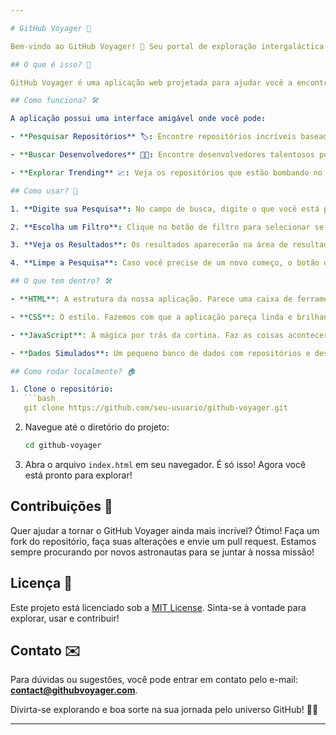 ```yaml
---

# GitHub Voyager 🚀

Bem-vindo ao GitHub Voyager! 🌟 Seu portal de exploração intergaláctica no universo dos repositórios e desenvolvedores do GitHub.

## O que é isso? 🤔

GitHub Voyager é uma aplicação web projetada para ajudar você a encontrar repositórios e desenvolvedores no GitHub, além de explorar as tendências do momento. Tudo isso com um toque especial de design e um pouco de mágica da web!

## Como funciona? 🛠️

A aplicação possui uma interface amigável onde você pode:

- **Pesquisar Repositórios** 🏷️: Encontre repositórios incríveis baseados no nome ou na descrição. É como procurar uma estrela cadente no céu, mas com código!

- **Buscar Desenvolvedores** 👨‍💻: Encontre desenvolvedores talentosos por nome de usuário. É como procurar o Tony Stark dos desenvolvedores!

- **Explorar Trending** 📈: Veja os repositórios que estão bombando no momento. É como estar no topo das paradas de sucesso, mas com código!

## Como usar? 🚀

1. **Digite sua Pesquisa**: No campo de busca, digite o que você está procurando. Se você for rápido, pode até encontrar um tesouro escondido!

2. **Escolha um Filtro**: Clique no botão de filtro para selecionar se você quer buscar repositórios, desenvolvedores ou explorar as tendências.

3. **Veja os Resultados**: Os resultados aparecerão na área de resultados, prontos para serem explorados e admirados.

4. **Limpe a Pesquisa**: Caso você precise de um novo começo, o botão de limpar está aqui para salvar o dia!

## O que tem dentro? 🛠️

- **HTML**: A estrutura da nossa aplicação. Parece uma caixa de ferramentas, mas para a web!

- **CSS**: O estilo. Fazemos com que a aplicação pareça linda e brilhante!

- **JavaScript**: A mágica por trás da cortina. Faz as coisas acontecerem e mantém o show em movimento!

- **Dados Simulados**: Um pequeno banco de dados com repositórios e desenvolvedores fictícios para você brincar. Porque, às vezes, você só precisa de uma boa fantasia!

## Como rodar localmente? 🏠

1. Clone o repositório:
   ```bash
   git clone https://github.com/seu-usuario/github-voyager.git
   ```

2. Navegue até o diretório do projeto:
   ```bash
   cd github-voyager
   ```

3. Abra o arquivo `index.html` em seu navegador. É só isso! Agora você está pronto para explorar!

## Contribuições 🤝

Quer ajudar a tornar o GitHub Voyager ainda mais incrível? Ótimo! Faça um fork do repositório, faça suas alterações e envie um pull request. Estamos sempre procurando por novos astronautas para se juntar à nossa missão!

## Licença 📜

Este projeto está licenciado sob a [MIT License](LICENSE). Sinta-se à vontade para explorar, usar e contribuir!

## Contato ✉️

Para dúvidas ou sugestões, você pode entrar em contato pelo e-mail: **contact@githubvoyager.com**. 

Divirta-se explorando e boa sorte na sua jornada pelo universo GitHub! 🌌🚀

---
```


